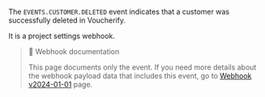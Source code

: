 The `EVENTS.CUSTOMER.DELETED` event indicates that a customer was successfully deleted in Voucherify.

It is a project settings webhook.

> 📘 Webhook documentation
>
> This page documents only the event. If you need more details about the webhook payload data that includes this event, go to [Webhook v2024-01-01](ref:introduction-to-webhooks "Introduction to webhooks v2024-01-01") page.
